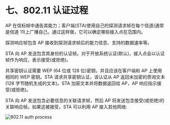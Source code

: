 # 七、802.11 认证过程

AP 在信标帧中通告其能力；客户端(STA)使用自己的探测请求帧在每个信道(通常是信道 11)上广播自己。通过这样做，它可以确定哪些接入点在范围内。

探测响应帧包含 AP 接收到探测请求帧后的能力信息、支持的数据速率等。

STA 向 AP 发送包含其身份的认证帧。对于开放系统认证(默认)，接入点会以认证帧作为响应，表示接受(或拒绝)。

共享密钥认证需要 WEP (64 位或 128 位)密钥，并且应该在客户端和 AP 上使用相同的 WEP 密钥。STA 请求共享密钥认证，该认证从 AP 返回未加密的质询文本(128 字节随机生成的文本)。STA 加密文本并将数据返回给 AP，AP 响应指示接受(或拒绝)。

STA 向 AP 发送包含必要信息的关联请求帧，然后 AP 将发送包含接受(或拒绝)的关联响应帧。如果这被接受，STA 可以利用 AP 接入其他网络:

![802.11 auth process](../images/00100.jpeg)